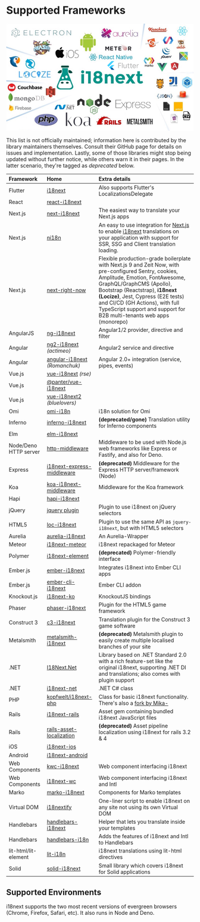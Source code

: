 # Supported Frameworks

![](../.gitbook/assets/ecosys.jpg)

This list is not officially maintained; information here is contributed by the library maintainers themselves. Consult their GitHub page for details on issues and implementation. Lastly, some of those libraries might stop being updated without further notice, while others warn it in their pages. In the latter scenario, they're tagged as _deprecated_ below.

| Framework | Home | Extra details |
| :--- | :--- | :--- |
| Flutter | [i18next](https://pub.dev/packages/i18next) | Also supports Flutter's LocalizationsDelegate |
| React | [react-i18next](https://github.com/i18next/react-i18next) |  |
| Next.js | [next-i18next](https://github.com/isaachinman/next-i18next) | The easiest way to translate your Next.js apps |
| Next.js | [ni18n](https://jcquintas.gitbook.io/ni18n/) | An easy to use integration for [Next.js](https://nextjs.org/) to enable [i18next](https://www.i18next.com/) translations on your application with support for SSR, SSG and Client translation loading. |
| Next.js | [next-right-now](https://github.com/UnlyEd/next-right-now) | Flexible production-grade boilerplate with Next.js 9 and Zeit Now, with pre-configured Sentry, cookies, Amplitude, Emotion, FontAwesome, GraphQL/GraphCMS \(Apollo\), Bootstrap \(Reactstrap\), **i18next \(Locize\)**, Jest, Cypress \(E2E tests\) and CI/CD \(GH Actions\), with full TypeScript support and support for B2B multi-tenants web apps \(monorepo\) |
| AngularJS | [ng-i18next](https://github.com/i18next/ng-i18next) | Angular1/2 provider, directive and filter |
| Angular | [ng2-i18next](https://github.com/actimeo/ng2-i18next) _\(actimeo\)_ | Angular2 service and directive |
| Angular | [angular-i18next](https://github.com/Romanchuk/angular-i18next) _\(Romanchuk\)_ | Angular 2.0+ integration \(service, pipes, events\) |
| Vue.js | [vue-i18next](https://github.com/rse/vue-i18next) _\(rse\)_ |  |
| Vue.js | [@panter/vue-i18next](https://github.com/panter/vue-i18next) |  |
| Vue.js | [vue-i18next2](https://github.com/bluelovers/vue-i18next2) _\(bluelovers\)_ |  |
| Omi | [omi-i18n](https://github.com/i18next/omi-i18n) | i18n solution for Omi |
| Inferno | [inferno-i18next](https://www.npmjs.com/package/inferno-i18next) | **\(deprecated/gone\)** Translation utility for Inferno components |
| Elm | [elm-i18next](https://github.com/ChristophP/elm-i18next) |  |
| Node/Deno HTTP server | [http-middleware](https://github.com/i18next/i18next-http-middleware) | Middleware to be used with Node.js web frameworks like Express or Fastify, and also for Deno. |
| Express | [i18next-express-middleware](https://github.com/i18next/i18next-express-middleware) | **\(deprecated\)** Middleware for the Express HTTP server/framework \(Node\) |
| Koa | [koa-i18next-middleware](https://github.com/lxzxl/koa-i18next-middleware) | Middleware for the Koa framework |
| Hapi | [hapi-i18next](https://github.com/kenkouot/hapi-i18next) |  |
| jQuery | [jquery plugin](https://github.com/i18next/jquery-i18next) | Plugin to use i18next on jQuery selectors |
| HTML5 | [loc-i18next](https://github.com/mthh/loc-i18next) | Plugin to use the same API as `jquery-i18next`, but with HTML5 selectors |
| Aurelia | [aurelia-i18next](https://github.com/aurelia/i18n) | An Aurelia-Wrapper |
| Meteor | [i18next-meteor](https://github.com/ckir/i18next-meteor) | i18next repackaged for Meteor |
| Polymer | [i18next-element](https://github.com/Polymer/i18next-element) | **\(deprecated\)** Polymer-friendly interface |
| Ember.js | [ember-i18next](https://github.com/OCTRI/ember-i18next) | Integrates i18next into Ember CLI apps |
| Ember.js | [ember-cli-i18next](https://github.com/recipher/ember-cli-i18next) | Ember CLI addon |
| Knockout.js | [i18next-ko](https://github.com/leMaik/i18next-ko) | KnockoutJS bindings |
| Phaser | [phaser-i18next](https://github.com/orange-games/phaser-i18next) | Plugin for the HTML5 game framework |
| Construct 3 | [c3-i18next](https://github.com/nagyv/c3-i18next/) | Translation plugin for the Construct 3 game software |
| Metalsmith | [metalsmith-i18next](https://github.com/macprog-guy/metalsmith-i18next) | **\(deprecated\)** Metalsmith plugin to easily create multiple localised branches of your site |
| .NET | [I18Next.Net](https://github.com/DarkLiKally/I18Next.Net) | Library based on .NET Standard 2.0 with a rich feature-set like the original i18next, supporting .NET DI and translations; also comes with plugin support |
| .NET | [i18next-net](https://github.com/leonardobaggio/i18next-net) | .NET C\# class |
| PHP | [kopfwelt/i18next-php](https://github.com/Acceptd/i18next-php) | Class for basic i18next functionality. There's also a [fork by Mika-](https://github.com/Mika-/i18next-php) |
| Rails | [i18next-rails](https://github.com/roblander/i18next-rails) | Asset gem containing bundled i18next JavaScript files |
| Rails | [rails-asset-localization](https://github.com/nicolai86/rails-asset-localization) | **\(deprecated\)** Asset pipeline localization using i18next for rails 3.2 & 4 |
| iOS | [i18next-ios](https://github.com/i18next/i18next-ios) |  |
| Android | [i18next-android](https://github.com/i18next/i18next-android) |  |
| Web Components | [kwc-i18next](https://github.com/successk/kwc-i18next) | Web component interfacing i18next |
| Web Components | [i18next-wc](https://github.com/spurreiter/i18next-wc) | Web component interfacing i18next and Intl |
| Marko | [marko-i18next](https://github.com/gunjam/marko-i18next) | Components for Marko templates |
| Virtual DOM | [i18nextify](https://github.com/i18next/i18nextify) | One-liner script to enable i18next on any site not using its own Virtual DOM |
| Handlebars | [handlebars-i18next](https://github.com/UUDigitalHumanitieslab/handlebars-i18next) | Helper that lets you translate inside your templates |
| Handlebars | [handlebars-i18n](https://github.com/fwalzel/handlebars-i18n) | Adds the features of i18next and Intl to Handlebars |
| lit-html/lit-element | [lit-i18n](https://github.com/colscott/lit-i18n) | i18next translations using lit-html directives |
| Solid | [solid-i18next](https://github.com/mbarzda/solid-i18next) | Small library which covers i18next for Solid applications |

## Supported Environments

i18next supports the two most recent versions of evergreen browsers \(Chrome, Firefox, Safari, etc\). It also runs in Node and Deno.

